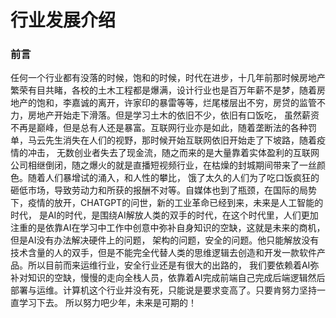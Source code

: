 # 行业发展介绍

### 前言

任何一个行业都有没落的时候，饱和的时候，时代在进步，十几年前那时候房地产繁荣有目共睹，各校的土木工程都是爆满，设计行业也是百万年薪不是梦，随着房地产的饱和，李嘉诚的离开，许家印的暴雷等等，烂尾楼层出不穷，房贷的监管不力，房地产开始走下滑落。但是学习土木的依旧不少，依旧有口饭吃，
虽然薪资不再是巅峰，但是总有人还是暴富。互联网行业亦是如此，随着垄断法的各种罚单，马云先生消失在人们的视野，那时候开始互联网依旧开始走了下坡路，随着疫情的冲击，
无数创业者失去了现金流，随之而来的是大量靠着实体盈利的互联网公司相继倒闭，随之爆火的就是直播短视频行业，在枯燥的封城期间带来了一丝颜色。随着人们暴增试的涌入，和人性的攀比，
饿了太久的人们为了吃口饭疯狂的砸低市场，导致劳动力和所获的报酬不对等。自媒体也到了瓶颈，在国际的局势下，疫情的放开，CHATGPT的问世，新的工业革命已经到来，未来是人工智能的时代，
是AI的时代，是围绕AI解放人类的双手的时代，在这个时代里，人们更加注重的是依靠AI在学习中工作中创意中弥补自身知识的空缺，这就是未来的商机，但是AI没有办法解决硬件上的问题，
架构的问题，安全的问题。他只能解放没有技术含量的人的双手，但是不能完全代替人类的思维逻辑去创造和开发一款软件产品。所以目前而来运维行业，安全行业还是有很大的出路的，
我们要依赖着AI弥补对知识的空缺，慢慢的走向全栈人员，依靠着AI完成前端自己完成后端逻辑然后部署与运维。计算机这个行业并没有死，只能说是要求变高了。只要肯努力坚持一直学习下去。
所以努力吧少年，未来是可期的！
